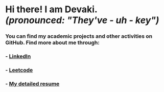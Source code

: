 ﻿# Hi there! I am Devaki. <br/>*(pronounced: "They've - uh - key")*

### You can find my academic projects and other activities on GitHub. Find more about me through:
### - [LinkedIn](https://www.linkedin.com/in/devaki-v-devi-69629b154) <br>
### - [Leetcode](https://leetcode.com/u/devaki19/) <br>
### - [My detailed resume](https://drive.google.com/file/d/1mp3D1ElNH1xfHHA5popu3ZLrq3Iu6-7D/view?usp=sharing) <br>
